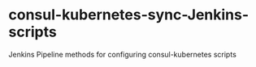 # consul-kubernetes-sync-Jenkins-scripts
Jenkins Pipeline methods for configuring consul-kubernetes scripts
